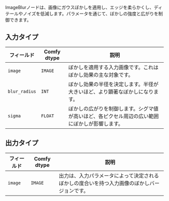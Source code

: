 
ImageBlurノードは、画像にガウスぼかしを適用し、エッジを柔らかくし、ディテールやノイズを低減します。パラメータを通じて、ぼかしの強度と広がりを制御できます。

## 入力タイプ

| フィールド          | Comfy dtype | 説明                                                                   |
|----------------|-------------|-------------------------------------------------------------------------------|
| `image`        | `IMAGE`     | ぼかしを適用する入力画像です。これはぼかし効果の主な対象です。 |
| `blur_radius`  | `INT`       | ぼかし効果の半径を決定します。半径が大きいほど、より顕著なぼかしになります。 |
| `sigma`        | `FLOAT`     | ぼかしの広がりを制御します。シグマ値が高いほど、各ピクセル周辺の広い範囲にぼかしが影響します。 |

## 出力タイプ

| フィールド | Comfy dtype | 説明                                                              |
|-------|-------------|--------------------------------------------------------------------------|
| `image`| `IMAGE`     | 出力は、入力パラメータによって決定されるぼかしの度合いを持つ入力画像のぼかしバージョンです。 |
